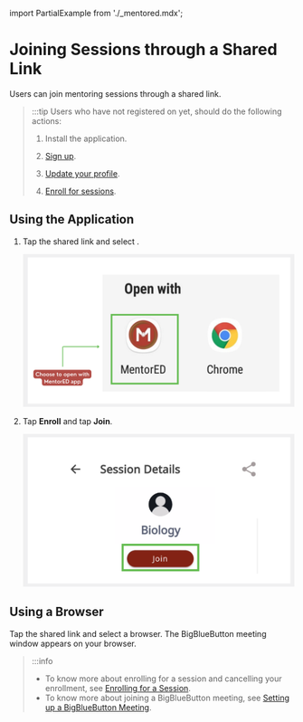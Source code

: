 import PartialExample from './_mentored.mdx';

# Joining Sessions through a Shared Link
Users can join mentoring sessions through a shared link.

> :::tip 
> Users who have not registered on <PartialExample mentored /> yet, should do the following actions:
>
> 1. Install the application.
>
> 2. [Sign up](signing-up-as-a-mentee.md).
>
> 3. [Update your profile](creating-and-managing-mentee-profile.md).
>
> 4. [Enroll for sessions](enrolling-for-a-session.md).

  
## Using the <PartialExample mentored /> Application

1. Tap the shared link and select **<PartialExample mentored />**. 

   ![options to join the session](media/openwith-options.png)

   
2. Tap **Enroll** and tap **Join**.

   ![join session button](media/joinsession.png)

## Using a Browser

Tap the shared link and select a browser. The BigBlueButton meeting window appears on your browser. 


> :::info 
> * To know more about enrolling for a session and cancelling your enrollment, see [Enrolling for a Session](enrolling-for-a-session.md). 
> * To know more about joining a BigBlueButton meeting, see [Setting up a BigBlueButton Meeting](joining-a-session.md).


  
   
